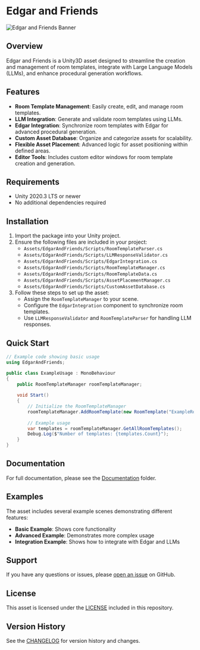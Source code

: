# Edgar and Friends

![Edgar and Friends Banner](Assets/EdgarAndFriends/Documentation/Images/banner.png)

## Overview
Edgar and Friends is a Unity3D asset designed to streamline the creation and management of room templates, integrate with Large Language Models (LLMs), and enhance procedural generation workflows.

## Features
- **Room Template Management**: Easily create, edit, and manage room templates.
- **LLM Integration**: Generate and validate room templates using LLMs.
- **Edgar Integration**: Synchronize room templates with Edgar for advanced procedural generation.
- **Custom Asset Database**: Organize and categorize assets for scalability.
- **Flexible Asset Placement**: Advanced logic for asset positioning within defined areas.
- **Editor Tools**: Includes custom editor windows for room template creation and generation.

## Requirements
- Unity 2020.3 LTS or newer
- No additional dependencies required

## Installation
1. Import the package into your Unity project.
2. Ensure the following files are included in your project:
   - `Assets/EdgarAndFriends/Scripts/RoomTemplateParser.cs`
   - `Assets/EdgarAndFriends/Scripts/LLMResponseValidator.cs`
   - `Assets/EdgarAndFriends/Scripts/EdgarIntegration.cs`
   - `Assets/EdgarAndFriends/Scripts/RoomTemplateManager.cs`
   - `Assets/EdgarAndFriends/Scripts/RoomTemplateData.cs`
   - `Assets/EdgarAndFriends/Scripts/AssetPlacementManager.cs`
   - `Assets/EdgarAndFriends/Scripts/CustomAssetDatabase.cs`
3. Follow these steps to set up the asset:
   - Assign the `RoomTemplateManager` to your scene.
   - Configure the `EdgarIntegration` component to synchronize room templates.
   - Use `LLMResponseValidator` and `RoomTemplateParser` for handling LLM responses.

## Quick Start
```csharp
// Example code showing basic usage
using EdgarAndFriends;

public class ExampleUsage : MonoBehaviour
{
    public RoomTemplateManager roomTemplateManager;
    
    void Start()
    {
        // Initialize the RoomTemplateManager
        roomTemplateManager.AddRoomTemplate(new RoomTemplate("ExampleRoom", new Vector2(10, 10), null));
        
        // Example usage
        var templates = roomTemplateManager.GetAllRoomTemplates();
        Debug.Log($"Number of templates: {templates.Count}");
    }
}
```

## Documentation
For full documentation, please see the [Documentation](Assets/EdgarAndFriends/Documentation/README.md) folder.

## Examples
The asset includes several example scenes demonstrating different features:
- **Basic Example**: Shows core functionality
- **Advanced Example**: Demonstrates more complex usage
- **Integration Example**: Shows how to integrate with Edgar and LLMs

## Support
If you have any questions or issues, please [open an issue](../../issues) on GitHub.

## License
This asset is licensed under the [LICENSE](LICENSE.md) included in this repository.

## Version History
See the [CHANGELOG](CHANGELOG.md) for version history and changes.